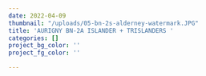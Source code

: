 ```yaml
---
date: 2022-04-09
thumbnail: "/uploads/05-bn-2s-alderney-watermark.JPG"
title: 'AURIGNY BN-2A ISLANDER + TRISLANDERS '
categories: []
project_bg_color: ''
project_fg_color: ''

---
```

